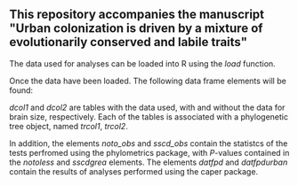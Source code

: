 ## This repository accompanies the manuscript "Urban colonization is driven by a mixture of evolutionarily conserved and labile traits"

The data used for analyses can be loaded into R using the *load* function.

Once the data have been loaded. The following data frame elements will be found:

*dcol1* and *dcol2* are tables with the data used, with and without the data for brain size, respectively. Each of the tables is associated with a phylogenetic tree object, named *trcol1*, *trcol2*.

In addition, the elements *noto_obs* and *sscd_obs* contain the statistcs of the tests perfromed using the phylometrics package, with *P*-values contained in the *notoless* and *sscdgrea* elements. The elements *datfpd* and *datfpdurban* contain the results of analyses performed using the caper package.